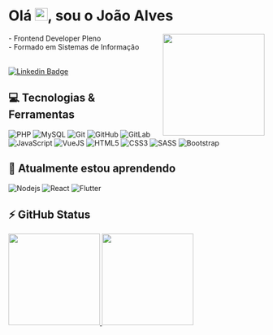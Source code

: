 
<h1 align = "justify"> Olá <img src="https://media.giphy.com/media/hvRJCLFzcasrR4ia7z/giphy.gif" width="25px">, sou o João Alves</h1>
<img align="right" width="200" src="https://media.giphy.com/media/QMHoU66sBXqqLqYvGO/giphy.gif" />
- Frontend Developer Pleno <br>
- Formado em Sistemas de Informação
<br><br>

[![Linkedin Badge](https://img.shields.io/badge/-joaoAlves-blue?style=for-the-badge&logo=Linkedin&logoColor=white&link=https://www.linkedin.com/in/joaofernandojfal/)](https://www.linkedin.com/in/joaofernandojfal/)


## 💻 Tecnologias & Ferramentas

![PHP](https://img.shields.io/badge/PHP-777BB4?style=for-the-badge&logo=php&logoColor=white)
![MySQL](https://img.shields.io/badge/MySQL-00000F?style=for-the-badge&logo=mysql&logoColor=white)
![Git](https://img.shields.io/badge/-Git-black?style=for-the-badge&logo=git)
![GitHub](https://img.shields.io/badge/-GitHub-181717?style=for-the-badge&logo=github)
![GitLab](https://img.shields.io/badge/-GitLab-FCA121?style=for-the-badge&logo=gitlab)
![JavaScript](https://img.shields.io/badge/JavaScript-F7DF1E?style=for-the-badge&logo=javascript&logoColor=black)
![VueJS](https://img.shields.io/badge/Vue.js-35495E?style=for-the-badge&logo=vue.js&logoColor=4FC08D)
![HTML5](https://img.shields.io/badge/HTML5-E34F26?style=for-the-badge&logo=html5&logoColor=white)
![CSS3](https://img.shields.io/badge/CSS3-1572B6?style=for-the-badge&logo=css3&logoColor=white)
![SASS](https://img.shields.io/badge/Sass-CC6699?style=for-the-badge&logo=sass&logoColor=white)
![Bootstrap](https://img.shields.io/badge/Bootstrap-563D7C?style=for-the-badge&logo=bootstrap&logoColor=white)

## 🚀 Atualmente estou aprendendo

![Nodejs](https://img.shields.io/badge/Node.js-43853D?style=for-the-badge&logo=node.js&logoColor=white)
![React](https://img.shields.io/badge/React-20232A?style=for-the-badge&logo=react&logoColor=61DAFB)
![Flutter](https://img.shields.io/badge/Flutter-02569B?style=for-the-badge&logo=flutter&logoColor=white)



## ⚡ GitHub Status

<!--![Github Stats](https://github-readme-stats.vercel.app/api?username=joaoalvesjf&show_icons=true&count_private=true&show_icons=true&include_all_commits=true)-->
<!-- ![Top Langs](https://github-readme-stats.vercel.app/api/top-langs/?username=joaoalvesjf&hide=TeX&layout=compact) -->

 <div>
  <a href="https://github.com/joaoalvesjf">
  <img height="180em" src="https://github-readme-stats.vercel.app/api?username=joaoalvesjf&show_icons=true&theme=dracula&include_all_commits=true&count_private=true"/>
  <img height="180em" src="https://github-readme-stats.vercel.app/api/top-langs/?username=joaoalvesjf&layout=compact&langs_count=7&theme=dracula"/>
</div>
<!--   ![Snake animation](https://github.com/rafaballerini/joaoalvesjf/blob/output/github-contribution-grid-snake.svg) -->
  
